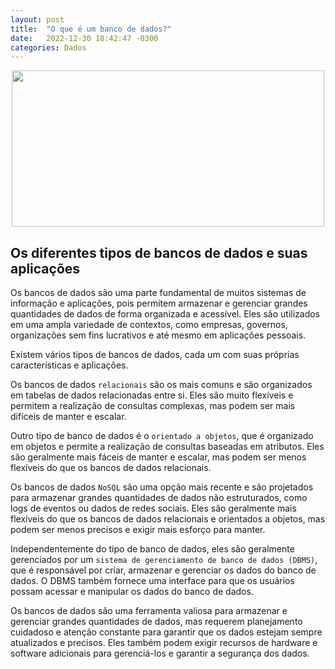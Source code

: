 ```yaml
---
layout: post
title:  "O que é um banco de dados?"
date:   2022-12-30 18:42:47 -0300
categories: Dados
---
```

<p align="center">
  <img src="https://img.freepik.com/fotos-gratis/senha-com-a-mao-segurando-uma-pinca-e-codigo-binario_23-2148578091.jpg?w=740&t=st=1694350742~exp=1694351342~hmac=4c04419fb3ff1bbfd3364f9cb17b5ce99ec84bb3efcc4e2fd38bbc3473af72ae" width="500" height="250">
</p>

## Os diferentes tipos de bancos de dados e suas aplicações

Os bancos de dados são uma parte fundamental de muitos sistemas de informação e aplicações, pois permitem armazenar e gerenciar grandes quantidades de dados de forma organizada e acessível. Eles são utilizados em uma ampla variedade de contextos, como empresas, governos, organizações sem fins lucrativos e até mesmo em aplicações pessoais.

Existem vários tipos de bancos de dados, cada um com suas próprias características e aplicações. 

Os bancos de dados `relacionais` são os mais comuns e são organizados em tabelas de dados relacionadas entre si. Eles são muito flexíveis e permitem a realização de consultas complexas, mas podem ser mais difíceis de manter e escalar.

Outro tipo de banco de dados é o `orientado a objetos`, que é organizado em objetos e permite a realização de consultas baseadas em atributos. Eles são geralmente mais fáceis de manter e escalar, mas podem ser menos flexíveis do que os bancos de dados relacionais.

Os bancos de dados `NoSQL` são uma opção mais recente e são projetados para armazenar grandes quantidades de dados não estruturados, como logs de eventos ou dados de redes sociais. Eles são geralmente mais flexíveis do que os bancos de dados relacionais e orientados a objetos, mas podem ser menos precisos e exigir mais esforço para manter.

Independentemente do tipo de banco de dados, eles são geralmente gerenciados por um `sistema de gerenciamento de banco de dados (DBMS)`, que é responsável por criar, armazenar e gerenciar os dados do banco de dados. O DBMS também fornece uma interface para que os usuários possam acessar e manipular os dados do banco de dados.

Os bancos de dados são uma ferramenta valiosa para armazenar e gerenciar grandes quantidades de dados, mas requerem planejamento cuidadoso e atenção constante para garantir que os dados estejam sempre atualizados e precisos. Eles também podem exigir recursos de hardware e software adicionais para gerenciá-los e garantir a segurança dos dados.